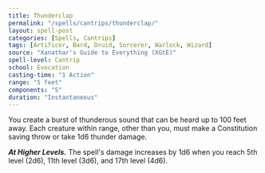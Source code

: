 ```yaml
---
title: Thunderclap
permalink: "/spells/cantrips/thunderclap/"
layout: spell-post
categories: [Spells, Cantrips]
tags: [Artificer, Bard, Druid, Sorcerer, Warlock, Wizard]
source: "Xanathar's Guide to Everything (XGtE)"
spell-level: Cantrip
school: Evocation
casting-time: "1 Action"
range: "5 feet"
components: "S"
duration: "Instantaneous"
---
```


You create a burst of thunderous sound that can be heard up to 100 feet away. Each creature within range, other than you, must make a Constitution saving throw or take 1d6 thunder damage.

***At Higher Levels.*** The spell's damage increases by 1d6 when you reach 5th level (2d6), 11th level (3d6), and 17th level (4d6).